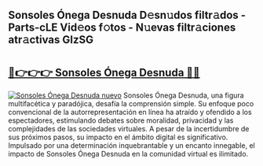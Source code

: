 ## Sonsoles Ónega Desnuda D𝚎sn𝚞dos filtr𝚊dos - Parts-cLE Vid𝚎os f𝚘tos - N𝚞evas filtr𝚊ciones atr𝚊ctivas GIzSG

# <h2><a href="http://mb0uaa.tromn.icu/?c=Sonsoles+%c3%93nega+Desnuda">🔗👉👉👉 Sonsoles Ónega Desnuda 🔗🔗</a></h2>

[![Sonsoles Ónega Desnuda nuevo](https://i.imgur.com/pEAQMta.gif)](http://mb0uaa.tromn.icu/?c=Sonsoles+%c3%93nega+Desnuda)
Sonsoles Ónega Desnuda, una figura multifacética y paradójica, desafía la comprensión simple. Su enfoque poco convencional de la autorrepresentación en línea ha atraído y ofendido a los espectadores, estimulando debates sobre moralidad, privacidad y las complejidades de las sociedades virtuales. A pesar de la incertidumbre de sus próximos pasos, su impacto en el ámbito digital es significativo. Impulsado por una determinación inquebrantable y un encanto innegable, el impacto de Sonsoles Ónega Desnuda en la comunidad virtual es ilimitado.

